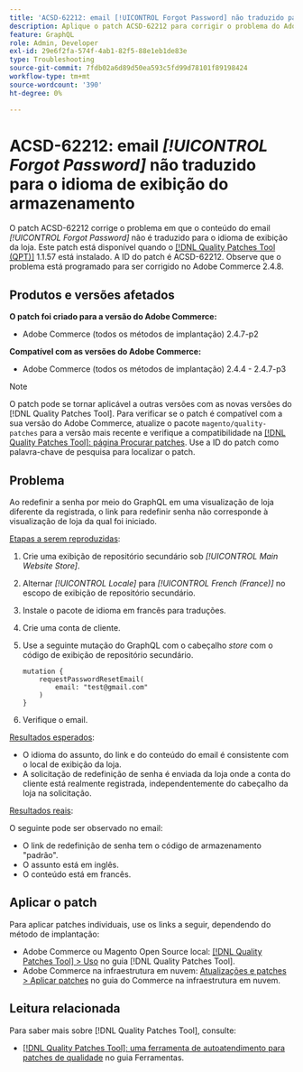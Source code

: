 ```yaml
---
title: 'ACSD-62212: email [!UICONTROL Forgot Password] não traduzido para o idioma de exibição do armazenamento'
description: Aplique o patch ACSD-62212 para corrigir o problema do Adobe Commerce em que o conteúdo do email *[!UICONTROL Forgot Password]* não é traduzido para o idioma da exibição de loja.
feature: GraphQL
role: Admin, Developer
exl-id: 29e6f2fa-574f-4ab1-82f5-88e1eb1de83e
type: Troubleshooting
source-git-commit: 7fdb02a6d89d50ea593c5fd99d78101f89198424
workflow-type: tm+mt
source-wordcount: '390'
ht-degree: 0%

---
```


# ACSD-62212: email *[!UICONTROL Forgot Password]* não traduzido para o idioma de exibição do armazenamento

O patch ACSD-62212 corrige o problema em que o conteúdo do email *[!UICONTROL Forgot Password]* não é traduzido para o idioma de exibição da loja. Este patch está disponível quando o [[!DNL Quality Patches Tool (QPT)]](https://experienceleague.adobe.com/docs/commerce-operations/tools/quality-patches-tool/usage.html?lang=pt-BR) 1.1.57 está instalado. A ID do patch é ACSD-62212. Observe que o problema está programado para ser corrigido no Adobe Commerce 2.4.8.

## Produtos e versões afetados

**O patch foi criado para a versão do Adobe Commerce:**

* Adobe Commerce (todos os métodos de implantação) 2.4.7-p2

**Compatível com as versões do Adobe Commerce:**

* Adobe Commerce (todos os métodos de implantação) 2.4.4 - 2.4.7-p3

>[!NOTE]
>
>O patch pode se tornar aplicável a outras versões com as novas versões do [!DNL Quality Patches Tool]. Para verificar se o patch é compatível com a sua versão do Adobe Commerce, atualize o pacote `magento/quality-patches` para a versão mais recente e verifique a compatibilidade na [[!DNL Quality Patches Tool]: página Procurar patches](https://experienceleague.adobe.com/tools/commerce-quality-patches/index.html?lang=pt-BR). Use a ID do patch como palavra-chave de pesquisa para localizar o patch.

## Problema

Ao redefinir a senha por meio do GraphQL em uma visualização de loja diferente da registrada, o link para redefinir senha não corresponde à visualização de loja da qual foi iniciado.

<u>Etapas a serem reproduzidas</u>:

1. Crie uma exibição de repositório secundário sob *[!UICONTROL Main Website Store]*.
1. Alternar *[!UICONTROL Locale]* para *[!UICONTROL French (France)]* no escopo de exibição de repositório secundário.
1. Instale o pacote de idioma em francês para traduções.
1. Crie uma conta de cliente.
1. Use a seguinte mutação do GraphQL com o cabeçalho *store* com o código de exibição de repositório secundário.

   ```
   mutation {
       requestPasswordResetEmail(
           email: "test@gmail.com"
       )
   }
   ```

1. Verifique o email.

<u>Resultados esperados</u>:

* O idioma do assunto, do link e do conteúdo do email é consistente com o local de exibição da loja.
* A solicitação de redefinição de senha é enviada da loja onde a conta do cliente está realmente registrada, independentemente do cabeçalho da loja na solicitação.

<u>Resultados reais</u>:

O seguinte pode ser observado no email:

* O link de redefinição de senha tem o código de armazenamento &quot;padrão&quot;.
* O assunto está em inglês.
* O conteúdo está em francês.

## Aplicar o patch

Para aplicar patches individuais, use os links a seguir, dependendo do método de implantação:

* Adobe Commerce ou Magento Open Source local: [[!DNL Quality Patches Tool] > Uso](/help/tools/quality-patches-tool/usage.md) no guia [!DNL Quality Patches Tool].
* Adobe Commerce na infraestrutura em nuvem: [Atualizações e patches > Aplicar patches](https://experienceleague.adobe.com/docs/commerce-cloud-service/user-guide/develop/upgrade/apply-patches.html?lang=pt-BR) no guia do Commerce na infraestrutura em nuvem.

## Leitura relacionada

Para saber mais sobre [!DNL Quality Patches Tool], consulte:

* [[!DNL Quality Patches Tool]: uma ferramenta de autoatendimento para patches de qualidade](/help/tools/quality-patches-tool/quality-patches-tool-to-self-serve-quality-patches.md) no guia Ferramentas.
